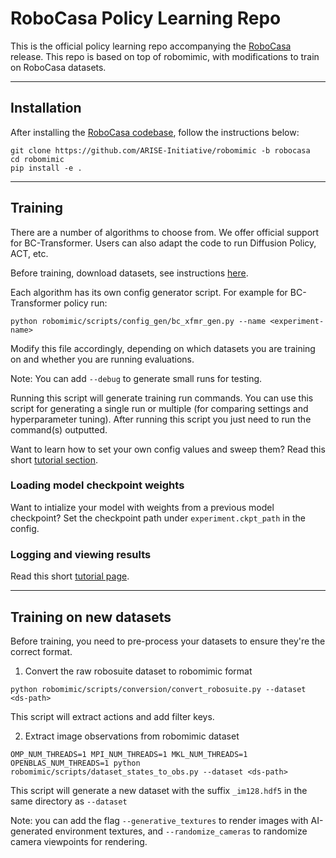 # RoboCasa Policy Learning Repo

This is the official policy learning repo accompanying the [RoboCasa](https://robocasa.ai/) release. This repo is based on top of robomimic, with modifications to train on RoboCasa datasets.

-------
## Installation
After installing the [RoboCasa codebase](https://github.com/robocasa/robocasa), follow the instructions below:
```
git clone https://github.com/ARISE-Initiative/robomimic -b robocasa
cd robomimic
pip install -e .
```

-------
## Training
There are a number of algorithms to choose from. We offer official support for BC-Transformer. Users can also adapt the code to run Diffusion Policy, ACT, etc.

Before training, download datasets, see instructions [here](https://github.com/robocasa/robocasa?tab=readme-ov-file#datasets).

Each algorithm has its own config generator script. For example for BC-Transformer policy run:
```
python robomimic/scripts/config_gen/bc_xfmr_gen.py --name <experiment-name>
```
Modify this file accordingly, depending on which datasets you are training on and whether you are running evaluations.

Note: You can add `--debug` to generate small runs for testing.

Running this script will generate training run commands. You can use this script for generating a single run or multiple (for comparing settings and hyperparameter tuning).
After running this script you just need to run the command(s) outputted.

Want to learn how to set your own config values and sweep them? Read this short [tutorial section](https://robomimic.github.io/docs/tutorials/hyperparam_scan.html#step-3-set-hyperparameter-values).

### Loading model checkpoint weights
Want to intialize your model with weights from a previous model checkpoint? Set the checkpoint path under `experiment.ckpt_path` in the config.

### Logging and viewing results
Read this short [tutorial page](https://robomimic.github.io/docs/tutorials/viewing_results.html).

-------
## Training on new datasets
Before training, you need to pre-process your datasets to ensure they're the correct format.

1. Convert the raw robosuite dataset to robomimic format
```
python robomimic/scripts/conversion/convert_robosuite.py --dataset <ds-path>
```

This script will extract actions and add filter keys.

2. Extract image observations from robomimic dataset
```
OMP_NUM_THREADS=1 MPI_NUM_THREADS=1 MKL_NUM_THREADS=1 OPENBLAS_NUM_THREADS=1 python robomimic/scripts/dataset_states_to_obs.py --dataset <ds-path>
```
This script will generate a new dataset with the suffix `_im128.hdf5` in the same directory as `--dataset`

Note: you can add the flag `--generative_textures` to render images with AI-generated environment textures, and `--randomize_cameras` to randomize camera viewpoints for rendering.
